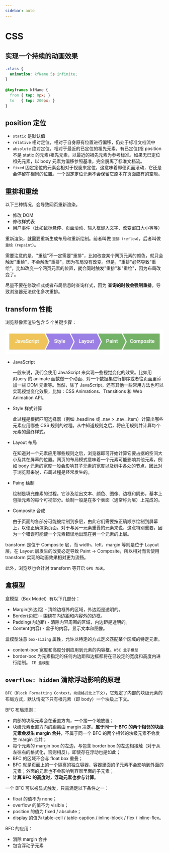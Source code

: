 ```yaml
---
sidebar: auto
---
```


# CSS

## 实现一个持续的动画效果

```css
.class {
  animation: kfName 5s infinite;
}

@keyframes kfName {
  from { top: 0px; }
  to   { top: 200px; }
}
```

## position 定位

- `static` 是默认值
- `relative` 相对定位，相对于自身原有位置进行偏移，仍处于标准文档流中
- `absolute` 绝对定位，相对于最近的已定位的祖先元素，有已定位(指 position 不是 static 的元素)祖先元素，以最近的祖先元素为参考标准。如果无已定位祖先元素，以 body 元素为偏移参照基准，完全脱离了标准文档流。
- `fixed` 固定定位的元素会相对于视窗来定位，这意味着即便页面滚动，它还是会停留在相同的位置。一个固定定位元素不会保留它原本在页面应有的空隙。

## 重排和重绘

以下三种情况，会导致网页重新渲染。

- 修改 DOM
- 修改样式表
- 用户事件（比如鼠标悬停、页面滚动、输入框键入文字、改变窗口大小等等）

重新渲染，就需要重新生成布局和重新绘制。前者叫做 `重排（reflow）`，后者叫做 `重绘（repaint）`。

需要注意的是，"重绘"不一定需要"重排"，比如改变某个网页元素的颜色，就只会触发"重绘"，不会触发"重排"，因为布局没有改变。但是，"重排"必然导致"重绘"，比如改变一个网页元素的位置，就会同时触发"重排"和"重绘"，因为布局改变了。

尽量不要在修改样式或者布局信息时查询样式，因为 **查询的时候会强制重排**，导致浏览器无法优化多次重排。

## transform 性能

浏览器像素渲染包含 5 个关键步骤：

![browser_render](./browser_render.png)

- JavaScript

  一般来说，我们会使用 JavaScript 来实现一些视觉变化的效果。比如用 jQuery 的 animate 函数做一个动画、对一个数据集进行排序或者往页面里添加一些 DOM 元素等。当然，除了 JavaScript，还有其他一些常用方法也可以实现视觉变化效果，比如：CSS Animations、Transitions 和 Web Animation API。

- Style 样式计算

  此过程是根据匹配选择器（例如 .headline 或 .nav > .nav__item）计算出哪些元素应用哪些 CSS 规则的过程。从中知道规则之后，将应用规则并计算每个元素的最终样式。

- Layout 布局

  在知道对一个元素应用哪些规则之后，浏览器即可开始计算它要占据的空间大小及其在屏幕的位置。网页的布局模式意味着一个元素可能影响其他元素，例如 body 元素的宽度一般会影响其子元素的宽度以及树中各处的节点，因此对于浏览器来说，布局过程是经常发生的。

- Paing 绘制

  绘制是填充像素的过程。它涉及绘出文本、颜色、图像、边框和阴影，基本上包括元素的每个可视部分。绘制一般是在多个表面（通常称为层）上完成的。

- Composite 合成

  由于页面的各部分可能被绘制到多层，由此它们需要按正确顺序绘制到屏幕上，以便正确渲染页面。对于与另一元素重叠的元素来说，这点特别重要，因为一个错误可能使一个元素错误地出现在另一个元素的上层。

transform 是位于 Composite 层，而 width、left、margin 等则是位于 Layout 层，在 Layout 层发生的改变必定导致 Paint -> Composite，所以相对而言使用 transform 实现的动画效果相对更为流畅。

此外，浏览器也会针对 transform 等开启 `GPU 加速`。

## 盒模型

盒模型（Box Model）有以下几部分：

- Margin(外边距) - 清除边框外的区域，外边距是透明的。
- Border(边框) - 围绕在内边距和内容外的边框。
- Padding(内边距) - 清除内容周围的区域，内边距是透明的。
- Content(内容) - 盒子的内容，显示文本和图像。

盒模型注意 `box-sizing` 属性，允许以特定的方式定义匹配某个区域的特定元素。

- content-box 宽度和高度分别应用到元素的内容框。`W3C 盒子模型`
- border-box 为元素指定的任何内边距和边框都将在已设定的宽度和高度内进行绘制。 `IE 盒模型`

## `overflow: hidden` 清除浮动影响的原理

`BFC（Block Formatting Context，块级格式化上下文）`，它规定了内部的块级元素的布局方式，默认情况下只有根元素（即 body）一个块级上下文。

BFC 布局规则：

- 内部的块级元素会在垂直方向，一个接一个地放置；
- 块级元素垂直方向的距离由 margin 决定。**属于同一个 BFC 的两个相邻的块级元素会发生 margin 合并**，不属于同一个 BFC 的两个相邻的块级元素不会发生 margin 合并；
- 每个元素的 margin box 的左边，与包含 border box 的左边相接触（对于从左往右的格式化，否则相反）。即使存在浮动也是如此；
- BFC 的区域不会与 float box 重叠；
- BFC 就是页面上的一个隔离的独立容器，容器里面的子元素不会影响到外面的元素；外面的元素也不会影响到容器里面的子元素；
- **计算 BFC 的高度时，浮动元素也参与计算**。

一个 BFC 可以被显式触发，只需满足以下条件之一：

- float 的值不为 none；
- overflow 的值不为 visible；
- position 的值为 fixed / absolute；
- display 的值为 table-cell / table-caption / inline-block / flex / inline-flex。

BFC 的应用：

- 消除 margin 合并
- 包含浮动子元素